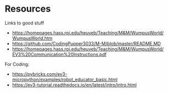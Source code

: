 # Resources
Links to good stuff

- https://homepages.hass.rpi.edu/heuveb/Teaching/M&M/WumpusWorld/WumpusWorld.htm
- https://github.com/CodingPupper3033/M-M/blob/master/README.MD
- https://homepages.hass.rpi.edu/heuveb/Teaching/M&M/WumpusWorld/EV3%20Communication%20Instructions.pdf

For Coding:
- https://pybricks.com/ev3-micropython/examples/robot_educator_basic.html
- https://ev3-tutorial.readthedocs.io/en/latest/intro/intro.html

